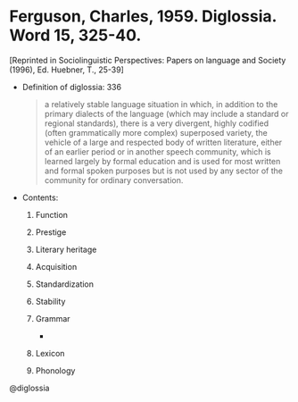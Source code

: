# Ferguson, Charles, 1959. Diglossia. Word 15, 325-40.

[Reprinted in Sociolinguistic Perspectives: Papers on language and Society (1996), Ed. Huebner, T., 25-39]

- Definition of diglossia: 336

    > a relatively stable language situation in which, in addition to the primary dialects of the language (which may include a standard or regional standards), there is a very divergent, highly codified (often grammatically more complex) superposed variety, the vehicle of a large and respected body of written literature, either of an earlier period or in another speech community, which is learned largely by formal education and is used for most written and formal spoken purposes but is not used by any sector of the community for ordinary conversation.

- Contents:
    1. Function
    2. Prestige
    3. Literary heritage
    4. Acquisition
    5. Standardization
    6. Stability
    7. Grammar
    	
    	- 
    	
    10. Lexicon
    11. Phonology

@diglossia
